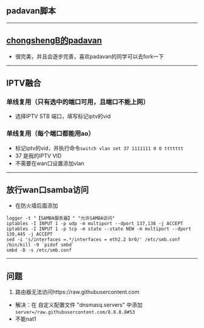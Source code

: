 ## padavan脚本
--------
##  [chongshengB的padavan](https://github.com/chongshengB/rt-n56u)
* 很完美，并且会逐步完善，喜欢padavan的同学可以去fork一下
------
## IPTV融合
### 单线复用（只有选中的端口可用，且端口不能上网）
* 选择IPTV STB 端口，填写标记iptv的vid
### 单线复用（每个端口都能用ao）
* 标记iptv的vid，并执行命令``` switch vlan set 37 1111111 0 0 ttttttt ```
* 37 是我的IPTV VID
* 不需要在wan口设置添加vlan
-------
## 放行wan口samba访问
* 在防火墙后面添加
```
logger -t "【SAMBA服务器】" "允许SAMBA访问"
iptables -I INPUT 1 -p udp -m multiport --dport 137,138 -j ACCEPT 
iptables -I INPUT 1 -p tcp -m state --state NEW -m multiport --dport 139,445 -j ACCEPT
sed -i 's/interfaces =.*/interfaces = eth2.2 br0/' /etc/smb.conf
/bin/kill -9 `pidof smbd`
smbd -D -s /etc/smb.conf
```
-----
## 问题
1. 路由器无法访问https://raw.githubusercontent.com
* 解决：在 自定义配置文件 "dnsmasq.servers" 中添加``` server=/raw.githubusercontent.com/8.8.8.8#53 ```
* 不能nat1
